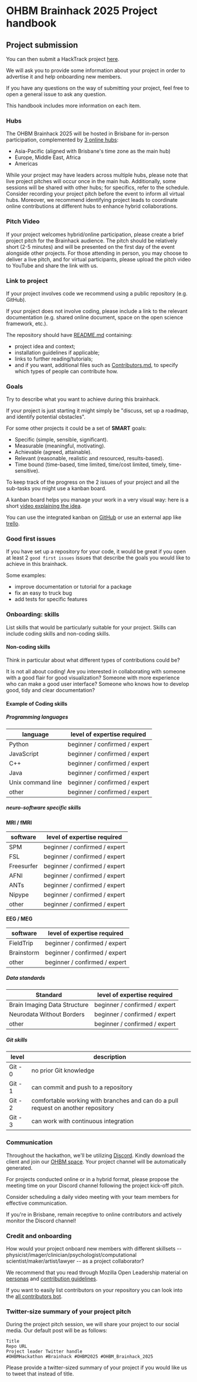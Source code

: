 # OHBM Brainhack 2025 Project handbook

## Project submission

You can then submit a HackTrack project [here](https://github.com/ohbm/hackathon2025/issues/new?assignees=sina-mansour&labels=Hackathon+Project&projects=&template=brainhack-hacktrack-project.yml&title=%3CMy+Project+Name%3E).

We will ask you to provide some information about your project in order to advertise it and help onboarding new members.

If you have any questions on the way of submitting your project, feel free to open a general issue to ask any question.

This handbook includes more information on each item.

### Hubs

The OHBM Brainhack 2025 will be hosted in Brisbane for in-person participation, complemented by [3 online hubs](https://ohbm.github.io/hackathon2025/schedule/):

- Asia-Pacific (aligned with Brisbane's time zone as the main hub)
- Europe, Middle East, Africa
- Americas

While your project may have leaders across multiple hubs, please note that live project pitches will occur once in the main hub. Additionally, some sessions will be shared with other hubs; for specifics, refer to the schedule. Consider recording your project pitch before the event to inform all virtual hubs. Moreover, we recommend identifying project leads to coordinate online contributions at different hubs to enhance hybrid collaborations.

### Pitch Video

If your project welcomes hybrid/online participation, please create a brief project pitch for the Brainhack audience. The pitch should be relatively short (2-5 minutes) and will be presented on the first day of the event alongside other projects. For those attending in person, you may choose to deliver a live pitch, and for virtual participants, please upload the pitch video to YouTube and share the link with us.

### Link to project

If your project involves code we recommend using a public repository (e.g. GitHub).

If your project does not involve coding, please include a link to the relevant documentation
(e.g. shared online document, space on the open science framework, etc.).

The repository should have [README.md](https://mozilla.github.io/open-leadership-training-series/articles/opening-your-project/write-a-great-project-readme/) containing:
-   project idea and context;
-   installation guidelines if applicable;
-   links to further reading/tutorials;
-   and if you want, additional files such as [Contributors.md](https://mozilla.github.io/open-leadership-training-series/articles/building-communities-of-contributors/write-contributor-guidelines/), to specify which types of people can contribute how.

### Goals

Try to describe what you want to achieve during this brainhack.

If your project is just starting it might simply be "discuss, set up a roadmap, and identify potential obstacles".

For some other projects it could be a set of **SMART** goals:
-   Specific (simple, sensible, significant).
-   Measurable (meaningful, motivating).
-   Achievable (agreed, attainable).
-   Relevant (reasonable, realistic and resourced, results-based).
-   Time bound (time-based, time limited, time/cost limited, timely, time-sensitive).

To keep track of the progress on the 2 issues of your project and all the sub-tasks you might use a kanban board.

A kanban board helps you manage your work in a very visual way: here is a short [video explaining the
idea](https://www.digite.com/kanban/what-is-kanban/).

You can use the integrated kanban on [GitHub](https://help.github.com/en/github/managing-your-work-on-github/about-project-boards) or use an external app like [trello](https://trello.com/).


### Good first issues

If you have set up a repository for your code, it would be great if you open at least 2 `good first issues`
issues that describe the goals you would like to achieve in this brainhack.

Some examples:
-   improve documentation or tutorial for a package
-   fix an easy to truck bug
-   add tests for specific features

### Onboarding: skills

List skills that would be particularly suitable for your project. Skills can include coding skills and non-coding skills.

#### Non-coding skills

Think in particular about what different types of contributions could be?

It is not all about coding! Are you interested in collaborating with someone with a good flair for
good visualization? Someone with more experience who can make a good user interface? Someone who
knows how to develop good, tidy and clear documentation?

#### Example of Coding skills

##### Programming languages


| language          | level of expertise required   |
|-------------------|-------------------------------|
| Python            | beginner / confirmed / expert |
| JavaScript        | beginner / confirmed / expert |
| C++               | beginner / confirmed / expert |
| Java              | beginner / confirmed / expert |
| Unix command line | beginner / confirmed / expert |
| other             | beginner / confirmed / expert |

##### neuro-software specific skills


**MRI / fMRI**

| software   | level of expertise required   |
|------------|-------------------------------|
| SPM        | beginner / confirmed / expert |
| FSL        | beginner / confirmed / expert |
| Freesurfer | beginner / confirmed / expert |
| AFNI       | beginner / confirmed / expert |
| ANTs       | beginner / confirmed / expert |
| Nipype     | beginner / confirmed / expert |
| other      | beginner / confirmed / expert |

**EEG / MEG**

| software   | level of expertise required   |
|------------|-------------------------------|
| FieldTrip  | beginner / confirmed / expert |
| Brainstorm | beginner / confirmed / expert |
| other      | beginner / confirmed / expert |

##### Data standards

| Standard                    | level of expertise required   |
|-----------------------------|-------------------------------|
| Brain Imaging Data Structure| beginner / confirmed / expert |
| Neurodata Without Borders   | beginner / confirmed / expert |
| other                       | beginner / confirmed / expert |


##### Git skills

| level   | description                                                                       |
|---------|-----------------------------------------------------------------------------------|
| Git - 0 | no prior Git knowledge                                                            |
| Git - 1 | can commit and push to a repository                                               |
| Git - 2 | comfortable working with branches and can do a pull request on another repository |
| Git - 3 | can work with continuous integration


### Communication

Throughout the hackathon, we'll be utilizing [Discord](https://discord.com/). Kindly download the client and join our [OHBM space](https://discord.gg/yK8jakPfnG). Your project channel will be automatically generated.

For projects conducted online or in a hybrid format, please propose the meeting time on your Discord channel following the project kick-off pitch.

Consider scheduling a daily video meeting with your team members for effective communication.

If you're in Brisbane, remain receptive to online contributors and actively monitor the Discord channel!


### Credit and onboarding

How would your project onboard new members with different skillsets -- physicist/imager/clinician/psychologist/computational
scientist/maker/artist/lawyer -- as a project collaborator?

We recommend that you read through Mozilla Open Leadership material on
[personas](https://mozilla.github.io/open-leadership-training-series/articles/building-communities-of-contributors/bring-on-contributors-using-personas-and-pathways/) and [contribution guidelines](https://mozilla.github.io/open-leadership-training-series/articles/building-communities-of-contributors/write-contributor-guidelines/).

If you want to easily list contributors on your repository you can look into the [all contributors bot](https://github.com/all-contributors/all-contributors-bot).



### Twitter-size summary of your project pitch
During the project pitch session, we will share your project to our social media. Our default post will be as follows:

```
Title
Repo URL
Project leader Twitter handle
#OHBMHackathon #Brainhack #OHBM2025 #OHBM_Brainhack_2025
```

Please provide a twitter-sized summary of your project if you would like us to tweet that instead of title.


